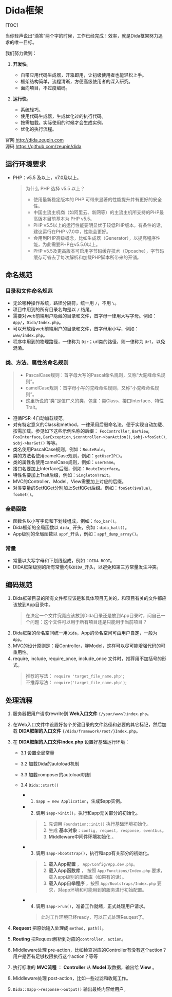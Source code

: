 # Dida框架

[TOC]

当你轻声说出“滴答”两个字的时候，工作已经完成！效率，就是Dida框架努力追求的唯一目标。

我们努力做到：

1. **开发快**。
    * 自带应用代码生成器，开箱即用，让初级使用者也能轻松上手。
    * 框架结构简单，流程清晰，方便高级使用者的深入研究。
    * 面向项目，不过度编码。

2. **运行快**。
    * 系统轻巧。
    * 使用代码生成器，生成优化过的执行代码。
    * 按需加载。实际使用的时候才会生成实例。
    * 优化的执行流程。

官网 <http://dida.zeupin.com>  
源码 <https://github.com/zeupin/dida>


## 运行环境要求

* PHP：v5.5 及以上，v7.0及以上。
    > 为什么 PHP 选择 v5.5 以上？
    > * 使用最新稳定版本的 PHP 可带来显著的性能提升并有更好的安全性。
    > * 中国主流主机商（如阿里云、新网等）的主流主机所支持的PHP最高版本目前基本为 PHP v5.5。
    > * PHP v5.5以上的运行性能要明显优于较低PHP版本。有条件的话，建议运行在PHP v7.0中，性能会更好。
    > * 会用到PHP高级概念，比如生成器（Generator），以提高程序性能，为此需要PHP在v5.5.0以上。
    > * PHP v5.5及更高版本可启用字节码缓存技术（Opcache），字节码缓存可省去了每次解析和加载PHP脚本所带来的开销。

## 命名规范

### 目录和文件命名规范

* 无论哪种操作系统，路径分隔符，统一用 `/`，不用 `\`。
* 项目中用到的所有目录名均是以 `/` 结尾。
* 需要对web前端用户隐藏的目录和文件，首字母一律用大写字母。例如：`App/`，`Dida/Index.php`。
* 可以开放给web前端用户的目录和文件，首字母用小写，例如：`www/index.php`。
* 程序中用到的物理路径，一律称为 `Dir`；url类的路径，则一律称为 `Url`，以免混淆。

### 类、方法、属性的命名规则

> * PascalCase规则：首字母大写的Pascal命名规则，又称“大驼峰命名规则”。
> * camelCase规则：首字母小写的驼峰命名规则，又称“小驼峰命名规则”。
> * 这里所说的“类”是值广义的类，包含：类Class、接口Interface、特性Trait。

* 遵循PSR-4自动加载规范。
* 对有特定意义的Class和method，一律采用后缀命名法，便于实现自动加载、按需加载。参见如下这些示例名称的后缀： `FooController`, `BarView`, `FooInterface`, `BarException`, `$conntroller->barAction()`, `$obj->fooSet()`, `$obj->barGet()` 等等。
* 类名使用PascalCase规则，例如：`RouteRule`。
* 类的方法名使用camelCase规则，例如：`getUserIP()`。
* 类的属性名使用camelCase规则，例如：`userName`。
* 接口名要加上Interface后缀，例如：`RouteInterface`。
* 特性名要加上Trait后缀，例如：`SingletonTrait`。
* MVC的Controller、Model、View需要加上对应的后缀。
* 对类变量的Set和Get分别加上Set和Get后缀。例如：`fooSet($value)`, `fooGet()`。

### 全局函数

* 函数名以小写字母和下划线组成，例如：`foo_bar()`。
* Dida框架的全局函数以 `dida_` 开头，例如：`dida_halt()`。
* App级别的全局函数以 `appf_`开头，例如：`appf_dump_array()`。

### 常量

* 常量以大写字母和下划线组成，例如：`DIDA_ROOT`。
* DIDA框架级别的所有常量均以`DIDA_`开头，以避免和第三方常量发生冲突。

## 编码规范

1. Dida框架目录的所有文件都应该是和具体项目无关的，和项目有关的文件都应该放到App目录中。
    > 在决定一个文件究竟应该放到Dida目录还是放到App目录时，问自己一个问题：这个文件可以用于所有项目还是只能用于当前项目？
2. Dida框架的命名空间统一用`Dida`，App的命名空间可由用户自定，一般为`App`。
3. MVC的设计原则是：瘦Controller，胖Model，这样可以尽可能增强代码的可重用性。
4. require, include, require_once, include_once 文件时，推荐用不加括号的形式。
    > 推荐的写法： `require 'target_file_name.php'`;  
    > 不推荐写法： `require('target_file_name.php')`;  

## 处理流程

1. 服务器把用户请求rewrite到 **Web入口文件** `{/your/www/}index.php`。

2. 在Web入口文件中设置好各个关键目录的文件路径和必要的其它标记，然后加载 **DIDA框架的入口文件** `{/dida/framework/root/}Index.php`。

3. 在 **DIDA框架的入口文件Index.php** 设置好基础运行环境：

    - 3.1 设置全局常量

    - 3.2 加载Dida的autoload机制

    - 3.3 加载composer的autoload机制

    - 3.4 `Dida::start()`
	    * 1) `$app = new Application`，生成$app实例。

	    * 2) 调用 `$app->init()`，执行和app无关部分的初始化。
            > 1. 先调用 `Foundation::init()` 执行基础环境初始化。
            > 2. 生成 **基本对象**：`config, request, response, eventbus`。
            > 3. **Middleware中间件环境初始化** 。

        * 3) 调用 `$app->bootstrap()`，执行和app有关部分的初始化。
            > 1. **载入App配置** ， `App/Config/App.dev.php`。
            > 2. **载入App函数库** ， 按照 `App/Functions/Index.php` 要求，载入app级别的函数库（如果有的话）。
            > 3. **载入App自举程序** ，按照 `App/Bootstraps/Index.php` 要求，对app环境和可能用到的服务进行初始配置。

        * 4) 调用 `$app->run()`，准备工作就绪，正式处理用户请求。
            > 此时工作环境已经ready，可以正式处理Reuqest了。

7. **Request** 把原始输入处理成 `method, path[]`。

8. **Routing** 把Request解析到对应的`controller, action`。

9.  Middleware处理 pre-action，比如检查对应的Controller有没有这个action？用户是否有足够权限执行这个action？等等

10. 执行标准的 **MVC流程** ： **Controller** 从 **Model** 取数据，输出给 **View** 。

11. Middleware处理 post-action，比如一些过滤和收尾工作。

12. `Dida::$app->response->output()` 输出最终内容给用户。
